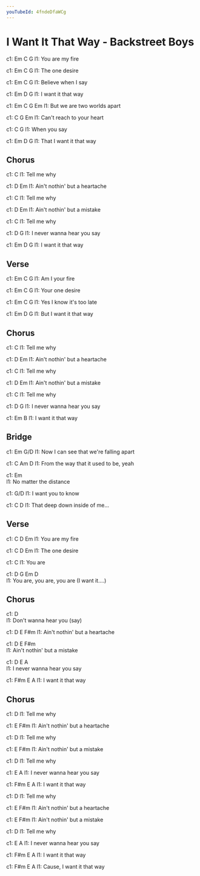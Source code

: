 ```yaml
---
youTubeId: 4fndeDfaWCg
---
```


# I Want It That Way - Backstreet Boys

c1:      Em     C G
l1: You are my fire

c1:      Em    C G
l1: The one desire

c1:      Em      C  G
l1: Believe when I say

c1: Em          D   G
l1: I want it that way

c1:     Em      C   G      Em
l1: But we are two worlds apart

c1:        C    G        Em
l1: Can't reach to your heart

c1:       C   G
l1: When you say

c1:      Em         D    G
l1: That I want it that way

## Chorus
c1:          C
l1: Tell me why

c1:                     D     Em
l1: Ain't nothin' but a heartache

c1:          C
l1: Tell me why

c1:                     D    Em
l1: Ain't nothin' but a mistake

c1:          C
l1: Tell me why

c1:                D        G
l1: I never wanna hear you say

c1: Em         D    G
l1: I want it that way

## Verse
c1:    Em     C G
l1: Am I your fire

c1:      Em     C G
l1: Your one desire

c1:       Em        C    G
l1: Yes I know it's too late

c1:     Em         D    G
l1: But I want it that way

## Chorus
c1:          C
l1: Tell me why

c1:                     D    Em
l1: Ain't nothin' but a heartache

c1:          C
l1: Tell me why

c1:                     D   Em
l1: Ain't nothin' but a mistake

c1:          C
l1: Tell me why

c1:                D        G
l1: I never wanna hear you say

c1: Em         B
l1: I want it that way

## Bridge
c1: Em                         G/D 
l1: Now I can see that we're falling apart

c1:           C                  Am    D
l1: From the way that it used to be, yeah

c1:      Em  
l1: No matter the distance

c1:   G/D 
l1: I want you to know

c1:       C                  D
l1: That deep down inside of me...

## Verse
c1:     C      D Em
l1: You are my fire

c1:     C     D Em
l1: The one desire

c1:      C
l1: You are

c1:              D        G     Em       D        
l1: You are, you are, you are  (I want it....)

## Chorus
c1: D                   
l1:   Don't wanna hear you (say)

c1: D                    E   F#m 
l1: Ain't nothin' but a heartache

c1: D                    E  F#m                
l1: Ain't nothin' but a mistake

c1: D              E        A      
l1: I never wanna hear you say

c1: F#m        E    A
l1: I want it that way

## Chorus
c1:          D
l1: Tell me why

c1:                     E    F#m
l1: Ain't nothin' but a heartache

c1:          D
l1: Tell me why

c1:                     E  F#m
l1: Ain't nothin' but a mistake

c1:          D
l1: Tell me why

c1:                E        A
l1: I never wanna hear you say

c1: F#m        E    A
l1: I want it that way

c1:          D
l1: Tell me why

c1:                     E    F#m
l1: Ain't nothin' but a heartache

c1:                     E  F#m
l1: Ain't nothin' but a mistake

c1:          D
l1: Tell me why

c1:                E        A
l1: I never wanna hear you say

c1: F#m        E    A
l1: I want it that way

c1:       F#m         E    A
l1: Cause, I want it that way